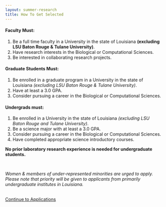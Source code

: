 ```yaml
---
layout: summer-research
title: How To Get Selected
---
```


#### **Faculty Must:**
 

1. Be a full time faculty in a University in the state of Louisiana **(excluding LSU Baton Rouge & Tulane University)**.
2. Have research interests in the Biological or Computational Sciences.
3. Be interested in collaborating research projects.
 

#### **Graduate Students Must:**
 

1. Be enrolled in a graduate program in a University in the state of Louisiana *(excluding LSU Baton Rouge & Tulane University)*.
2. Have at least a 3.0 GPA.
3. Consider pursuing a career in the Biological or Computational Sciences.
 

#### **Undergrads must:**
 

1. Be enrolled in a University in the state of Louisiana *(excluding LSU Baton Rouge and Tulane University)*.
2. Be a science major with at least a 3.0 GPA.
3. Consider pursuing a career in the Biological or Computational Sciences.
4. Have completed appropriate science introductory courses.


**No prior laboratory research experience is needed for undergraduate students.**

<br>

*Women & members of under-represented minorities are urged to apply. Please note that priority will be given to applicants from primarily undergraduate institutes in Louisiana.*

<br>
<a class="btn btn-large btn-primary" href="{{ site.baseurl }}summer-research/applications.html">Continue to Applications</a>